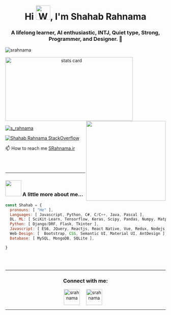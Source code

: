 <h1 align="center">Hi <img src="https://raw.githubusercontent.com/nixin72/nixin72/master/wave.gif" 
         alt="Waving hand animated gif"
         height="45"
         width="45" />, I'm Shahab Rahnama</h1>
<h3 align="center">A lifelong learner, AI enthusiastic, INTJ, Quiet type, Strong, Programmer, and Designer. 💚</h3>

<p align="left"> 
         <img src="https://komarev.com/ghpvc/?username=srahnama&label=Profile%20views&color=0e75b6&style=flat" alt="srahnama" /> </p>
<p>
<a align= "center" href="https://github.com/srahnama">
  <img alt= "stats card" height="200px" width="400" src="https://github-readme-stats.vercel.app/api?username=srahnama&theme=cobalt&show_icons=true&count_private=true" />
  <img align="right" height="250px" width="250" src="https://raw.githubusercontent.com/srahnama/srahnama/main/shahablogo.gif" /> </a>

</p>

<p align="left"> 
         <a href="https://twitter.com/s_rahnama" target="_blank">
                  <img src="https://img.shields.io/twitter/follow/s_rahnama?logo=twitter&style=for-the-badge" alt="s_rahnama" />
         </a> 
         

</p>

[![Shahab Rahnama StackOverflow](https://github-readme-stackoverflow.vercel.app/?userID=8767186&layout=compact&theme=dark)](https://stackoverflow.com/users/8767186/shahab-rahnama)

 📫 How to reach me
<a href="𝚑𝚝𝚝𝚙://SRahnama.ir" target="_blank">
         <span> SRahnama.ir</span>
</a> 

<br><br>
<hr>

### <img src="https://media.giphy.com/media/VgCDAzcKvsR6OM0uWg/giphy.gif" width="50"> A little more about me...  

```javascript
const Shahab = {
  pronouns: [ "He" ],
  Languages: [ Javascript, Python, C#, C/C++, Java, Pascal ],
  DL, ML: [ SciKit-Learn, Tensorflow, Keras, Scipy, Pandas, Numpy, Matplotlib ],
  Python: [ Django/DRF, Flask, Tkinter ],
  Javascript: [ ES6, JQuery, Reactjs, React Native, Vue, Redux, Nodejs, Expressjs, React-Admin, Mongoose ],
  Web-Design: [  Bootstrap, CSS, Semantic UI, Material UI, AntDesign ],
  Database: [ MySQL, MongoDB, SQLite ],

}
```
<br><br>
<hr>

<h3 align="center">Connect with me:</h3>
<p align="center">
<a href="https://twitter.com/s_rahnama" target="blank">
         <img align="center" src="https://github.githubassets.com/images/modules/site/icons/footer/twitter.svg" alt="srahnama" height="50" width="50" /></a> &nbsp;&nbsp;&nbsp;
<a href="https://www.linkedin.com/in/s-rahnama/" target="blank">
         <img align="center" src="https://github.githubassets.com/images/modules/site/icons/footer/linkedin.svg" alt="srahnama" height="50" width="50" /></a>&nbsp;&nbsp;&nbsp;&nbsp;

</p>

<hr>

<!-- <p align="center">
  <img src="https://github.com/srahnama/srahnama/raw/output/github-contribution-grid-snake.svg" alt="snake"></center>
</p> -->
